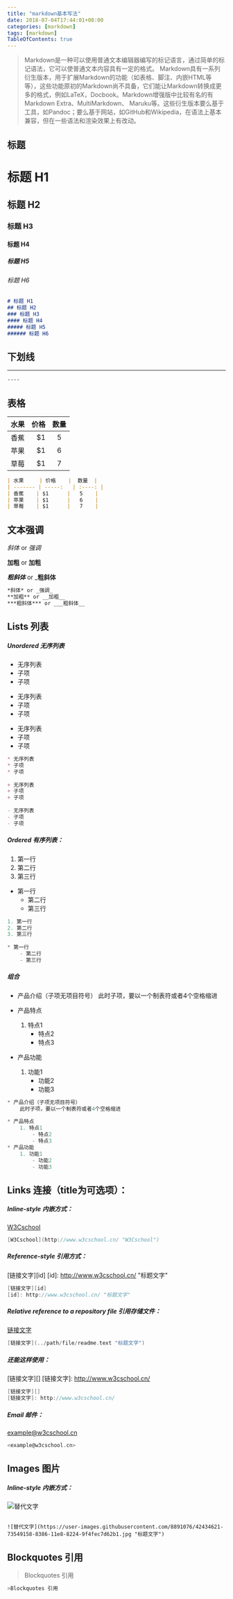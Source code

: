 ```yaml
---
title: "markdown基本写法"
date: 2018-07-04T17:44:01+08:00
categories: [markdown]
tags: [markdown]
TableOfContents: true
---
```

> Markdown是一种可以使用普通文本编辑器编写的标记语言，通过简单的标记语法，它可以使普通文本内容具有一定的格式。
>Markdown具有一系列衍生版本，用于扩展Markdown的功能（如表格、脚注、内嵌HTML等等），这些功能原初的Markdown尚不具备，它们能让Markdown转换成更多的格式，例如LaTeX，Docbook。Markdown增强版中比较有名的有Markdown Extra、MultiMarkdown、 Maruku等。这些衍生版本要么基于工具，如Pandoc；要么基于网站，如GitHub和Wikipedia，在语法上基本兼容，但在一些语法和渲染效果上有改动。

标题
----

# 标题 H1
## 标题 H2
### 标题 H3
#### 标题 H4
##### 标题 H5
###### 标题 H6
```markdown
# 标题 H1
## 标题 H2
### 标题 H3
#### 标题 H4
##### 标题 H5
###### 标题 H6
```
下划线
-----

 ----
 ```markdown
----
```
表格
-----
| 水果     | 价格    |  数量  |
| ------- | -----:   | :----: |
| 香蕉    | $1      |   5    |
| 苹果    | $1      |   6    |
| 草莓    | $1      |   7    |
```markdown
| 水果     | 价格    |  数量  |
| ------- | -----:   | :----: |
| 香蕉    | $1      |   5    |
| 苹果    | $1      |   6    |
| 草莓    | $1      |   7    |

```
文本强调
----
*斜体* or _强调_

**加粗** or __加粗__

***粗斜体*** or ___粗斜体__

```markdown
*斜体* or _强调_
**加粗** or __加粗__
***粗斜体*** or ___粗斜体__
```
Lists 列表
-----
##### Unordered 无序列表
* 无序列表
* 子项
* 子项
 
+ 无序列表
+ 子项
+ 子项
 
- 无序列表
- 子项
- 子项

```markdown
* 无序列表
* 子项
* 子项
 
+ 无序列表
+ 子项
+ 子项
 
- 无序列表
- 子项
- 子项

```
#####  Ordered 有序列表：
1. 第一行
2. 第二行
3. 第三行
 
* 第一行
    - 第二行
    - 第三行

```go
1. 第一行
2. 第二行
3. 第三行
 
* 第一行
    - 第二行
    - 第三行
```

#####  组合
* 产品介绍（子项无项目符号）
    此时子项，要以一个制表符或者4个空格缩进
 
* 产品特点
    1. 特点1
        - 特点2
        - 特点3
* 产品功能
    1. 功能1
        - 功能2
        - 功能3

```go
* 产品介绍（子项无项目符号）
    此时子项，要以一个制表符或者4个空格缩进
 
* 产品特点
    1. 特点1
        - 特点2
        - 特点3
* 产品功能
    1. 功能1
        - 功能2
        - 功能3
```
Links 连接（title为可选项）：
-----
##### Inline-style 内嵌方式：

[W3Cschool](http://www.w3cschool.cn/ "W3Cschool")
```go
[W3Cschool](http://www.w3cschool.cn/ "W3Cschool")
```

##### Reference-style 引用方式：

[链接文字][id]
[id]: http://www.w3cschool.cn/ "标题文字"

```go
[链接文字][id]
[id]: http://www.w3cschool.cn/ "标题文字"
```

##### Relative reference to a repository file 引用存储文件：

[链接文字](../path/file/readme.text "标题文字")
```go
[链接文字](../path/file/readme.text "标题文字")
```

##### 还能这样使用：

[链接文字][]
[链接文字]: http://www.w3cschool.cn/

```go
[链接文字][]
[链接文字]: http://www.w3cschool.cn/
```
##### Email 邮件：

<example@w3cschool.cn>
```go
<example@w3cschool.cn>
```
Images 图片
----
##### Inline-style 内嵌方式：
![替代文字](https://user-images.githubusercontent.com/8891076/42434621-73549158-8386-11e8-8224-9f4fec7d62b1.jpg "标题文字")

```

![替代文字](https://user-images.githubusercontent.com/8891076/42434621-73549158-8386-11e8-8224-9f4fec7d62b1.jpg "标题文字")

```

Blockquotes 引用
----
>Blockquotes 引用

```go
>Blockquotes 引用
```